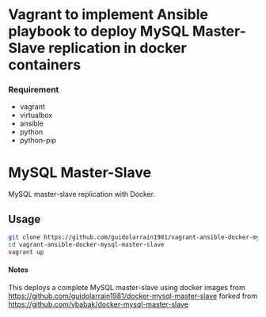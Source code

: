 # Vagrant to implement Ansible playbook to deploy MySQL Master-Slave replication in docker containers

### Requirement

- vagrant
- virtualbox
- ansible
- python
- python-pip

# MySQL Master-Slave
MySQL master-slave replication with Docker.

## Usage
```sh
git clone https://github.com/guidolarrain1981/vagrant-ansible-docker-mysql-master-slave.git
cd vagrant-ansible-docker-mysql-master-slave
vagrant up
```

#### Notes
This deploys a complete MySQL master-slave using docker images from https://github.com/guidolarrain1981/docker-mysql-master-slave forked from https://github.com/vbabak/docker-mysql-master-slave
